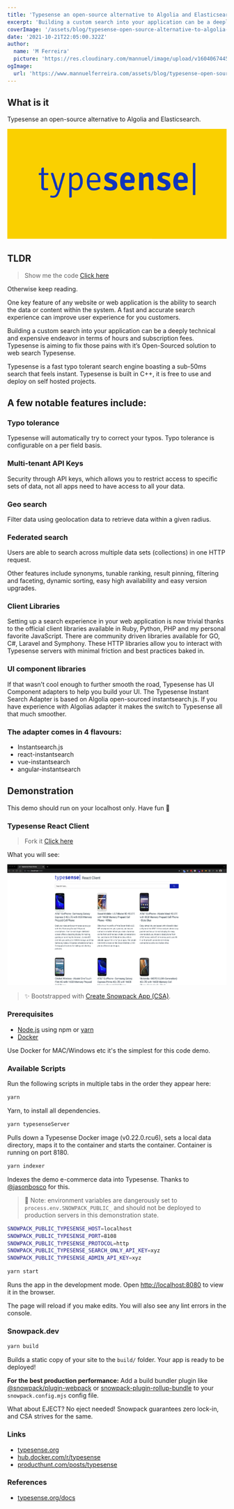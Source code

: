 ```yaml
---
title: 'Typesense an open-source alternative to Algolia and Elasticsearch'
excerpt: 'Building a custom search into your application can be a deeply technical and expensive endeavor in terms of build hours and license fees. Typesense is aiming to fix those pains with it’s Open-Sourced solution to web search Typesense.'
coverImage: '/assets/blog/typesense-open-source-alternative-to-algolia-and-elasticsearch/typesense-header.png'
date: '2021-10-21T22:05:00.322Z'
author:
  name: 'M Ferreira'
  picture: 'https://res.cloudinary.com/mannuel/image/upload/v1604067445/images/mee.jpg'
ogImage:
  url: 'https://www.mannuelferreira.com/assets/blog/typesense-open-source-alternative-to-algolia-and-elasticsearch/typesense-header.png'
---
```


## What is it

Typesense an open-source alternative to Algolia and Elasticsearch.

![typsense](/assets/blog/typesense-open-source-alternative-to-algolia-and-elasticsearch/typesense-header.png)

## TLDR

> Show me the code [Click here](https://github.com/mannuelf/typesense-algolia-search-comparison/tree/main/typesense-client)

Otherwise keep reading.

One key feature of any website or web application is the ability to search the data or content within the system. A fast and accurate search experience can improve user experience for you customers.

Building a custom search into your application can be a deeply technical and expensive endeavor in terms of hours and subscription fees. Typesense is aiming to fix those pains with it’s Open-Sourced solution to web search Typesense.

Typesense is a fast typo tolerant search engine boasting a sub-50ms search that feels instant. Typesense is built in C++, it is free to use and deploy on self hosted projects.

## A few notable features include:

### Typo tolerance

Typesense will automatically try to correct your typos. Typo tolerance is configurable on a per field basis.

### Multi-tenant API Keys

Security through API keys, which allows you to restrict access to specific sets of data, not all apps need to have access to all your data.

### Geo search

Filter data using geolocation data to retrieve data within a given radius.

### Federated search

Users are able to search across multiple data sets (collections) in one HTTP request.

Other features include synonyms, tunable ranking, result pinning, filtering and faceting, dynamic sorting, easy high availability and easy version upgrades.

### Client Libraries

Setting up a search experience in your web application is now trivial thanks to the official client libraries available in Ruby, Python, PHP and my personal favorite JavaScript. There are community driven libraries available for GO, C#, Laravel and Symphony. These HTTP libraries allow you to interact with Typesense servers with minimal friction and best practices baked in.

### UI component libraries

If that wasn’t cool enough to further smooth the road, Typesense has UI Component adapters to help you build your UI. The Typesense Instant Search Adapter is based on Algolia open-sourced instantsearch.js. If you have experience with Algolias adapter it makes the switch to Typesense all that much smoother.

### The adapter comes in 4 flavours:

- Instantsearch.js
- react-instantsearch
- vue-instantsearch
- angular-instantsearch

## Demonstration

This demo should run on your localhost only. Have fun 🚀

### Typesense React Client

> Fork it [Click here](https://github.com/mannuelf/typesense-algolia-search-comparison/tree/main/typesense-client)

What you will see:

![typsense](/assets/blog/typesense-open-source-alternative-to-algolia-and-elasticsearch/demosite.png)

> ✨ Bootstrapped with [Create Snowpack App (CSA)](https://www.snowpack.dev).

### Prerequisites

- [Node.js](https://nodejs.org) using npm or [yarn](https://yarnpkg.com)
- [Docker](https://www.docker.com/get-started)

Use Docker for MAC/Windows etc it's the simplest for this code demo.

### Available Scripts

Run the following scripts in multiple tabs in the order they appear here:

```bash
yarn
```

Yarn, to install all dependencies.

```bash
yarn typesenseServer
```

Pulls down a Typesense Docker image (v0.22.0.rcu6), sets a local data directory, maps it to the container and starts the container. Container is running on port 8180.

```bash
yarn indexer
```

Indexes the demo e-commerce data into Typesense. Thanks to [@jasonbosco](https://github.com/jasonbosco) for this.

> 🚨 Note: environment variables are dangerously set to `process.env.SNOWPACK_PUBLIC_` and should not be deployed to production servers in this demonstration state.

```bash
SNOWPACK_PUBLIC_TYPESENSE_HOST=localhost
SNOWPACK_PUBLIC_TYPESENSE_PORT=8108
SNOWPACK_PUBLIC_TYPESENSE_PROTOCOL=http
SNOWPACK_PUBLIC_TYPESENSE_SEARCH_ONLY_API_KEY=xyz
SNOWPACK_PUBLIC_TYPESENSE_ADMIN_API_KEY=xyz
```

```bash
yarn start
```

Runs the app in the development mode.
Open [http://localhost:8080](http://localhost:8080s) to view it in the browser.

The page will reload if you make edits. You will also see any lint errors in the console.

### Snowpack.dev

```bash
yarn build
```

Builds a static copy of your site to the `build/` folder.
Your app is ready to be deployed!

**For the best production performance:** Add a build bundler plugin like [@snowpack/plugin-webpack](https://github.com/snowpackjs/snowpack/tree/main/plugins/plugin-webpack) or [snowpack-plugin-rollup-bundle](https://github.com/ParamagicDev/snowpack-plugin-rollup-bundle) to your `snowpack.config.mjs` config file.

What about EJECT? No eject needed! Snowpack guarantees zero lock-in, and CSA strives for the same.

### Links

- [typesense.org](https://typesense.org/)
- [hub.docker.com/r/typesense](https://hub.docker.com/r/typesense/typesense/tags?page=1&ordering=last_updated)
- [producthunt.com/posts/typesense](https://www.producthunt.com/posts/typesense)

### References

- [typesense.org/docs](https://typesense.org/docs/)
